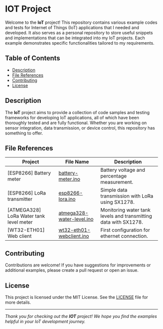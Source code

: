 # IOT Project

Welcome to the **IoT** project! This repository contains various example codes and tests for Internet of Things (IoT) applications that I needed and developed. It also serves as a personal repository to store useful snippets and implementations that can be integrated into my IoT projects. Each example demonstrates specific functionalities tailored to my requirements.

## Table of Contents

- [Description](#description)
- [File References](#file-references)
- [Contributing](#contributing)
- [License](#license)

## Description

The **IoT** project aims to provide a collection of code samples and testing frameworks for developing IoT applications, all of which have been thoroughly tested and are fully functional. Whether you are working on sensor integration, data transmission, or device control, this repository has something to offer.

## File References

| Project                      | File Name                                                  | Description                                                              |
| ---------------------------- | ---------------------------------------------------------- | ------------------------------------------------------------------------ |
| [ESP8266] Battery meter      | [battery-meter.ino](projects/battery-meter) | Battery voltage and percentage measurement.                              |
| [ESP8266] LoRa transmitter   | [esp8266-lora.ino](projects/esp8266-lora)                     | Simple data transmission with LoRa using SX1278.                         |
| [ATMEGA328] LoRa Water tank level meter | [atmega328-water-level.ino](projects/water-tank-level-meter) | Monitoring water tank levels and transmitting data with SX1278. |
| [WT32-ETH01] Web client | [wt32-eth01-webclient.ino](projects/wt32-eth01) | First configuration for ethernet connection. |

## Contributing

Contributions are welcome! If you have suggestions for improvements or additional examples, please create a pull request or open an issue.

## License

This project is licensed under the MIT License. See the [LICENSE](LICENSE.md) file for more details.

<hr>

*Thank you for checking out the **IOT** project! We hope you find the examples helpful in your IoT development
journey.*

<br>
